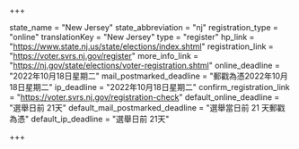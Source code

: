 +++

state_name = "New Jersey"
state_abbreviation = "nj"
registration_type = "online"
translationKey = "New Jersey"
type = "register"
hp_link = "https://www.state.nj.us/state/elections/index.shtml"
registration_link = "https://voter.svrs.nj.gov/register"
more_info_link = "https://nj.gov/state/elections/voter-registration.shtml"
online_deadline = "2022年10月18日星期二"
mail_postmarked_deadline = "郵戳為憑2022年10月18日星期二"
ip_deadline = "2022年10月18日星期二"
confirm_registration_link = "https://voter.svrs.nj.gov/registration-check"
default_online_deadline = "選舉日前 21天"
default_mail_postmarked_deadline = "選舉當日前 21 天郵戳為憑"
default_ip_deadline = "選舉日前 21天"

+++